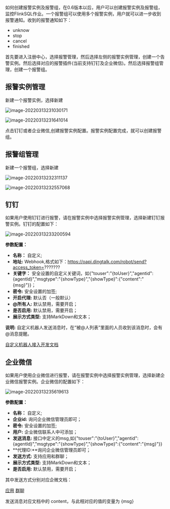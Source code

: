 如何创建报警实例及报警组，在0.6版本以后，用户可以创建报警实例及报警组，监控FlinkSQL作业。一个报警组可以使用多个报警实例，用户就可以进一步收到报警通知。收到的报警通知如下：

- unknow
- stop
- cancel
- finished

首先要进入<span style="">注册中心</span>，选择<span>报警管理</span>，然后选择左侧的报警实例管理，创建一个告警实例。然后选择对应的报警插件(当前支持钉钉及企业微信)。然后选择报警组管理，创建一个报警组。



## 报警实例管理

新建一个报警实例，选择新建

![image-20220313231030171](http://www.aiwenmo.com/dinky/dev/docs/image-20220313231030171.png)

![image-20220313231641014](http://www.aiwenmo.com/dinky/dev/docs/image-20220313231641014.png)



点击<span>钉钉或者企业微信</span>,创建报警实例配置。报警实例配置完成，就可以创建报警组。

## 报警组管理

新建一个报警组，选择新建

![image-20220313232311137](http://www.aiwenmo.com/dinky/dev/docs/image-20220313232311137.png)

![image-20220313232557068](http://www.aiwenmo.com/dinky/dev/docs/image-20220313232557068.png)

## 钉钉

如果用户使用钉钉进行报警，请在报警实例中选择报警实例管理，选择新建<span>钉钉</span>报警实例。钉钉的配置如下：

![image-20220313233200594](http://www.aiwenmo.com/dinky/dev/docs/image-20220313233200594.png)

**参数配置：**

- **名称：** 自定义;
- **地址:** Webhook,格式如下：https://oapi.dingtalk.com/robot/send?access_token=???????
- **关键字：** 安全设置的自定义关键词，如{"touser":"{toUser}","agentid":{agentId}","msgtype":"{showType}","{showType}":{"content":"{msg}"}}；
- **密令:** 安全设置的加签;
- **开启代理:** 默认否（一般默认）
- **@所有人:** 默认禁用，需要开启；
- **是否启用:** 默认禁用，需要开启；
- **展示方式类型:** 支持MarkDown和文本；

**说明:** 自定义机器人发送消息时，在“被@人列表”里面的人员收到该消息时，会有@消息提醒。

[自定义机器人接入开发文档](https://open.dingtalk.com/document/robots/custom-robot-access)   

## 企业微信

如果用户使用企业微信进行报警，请在报警实例中选择报警实例管理，选择新建<span>企业微信</span>报警实例。企业微信的配置如下：

![image-20220313235619613](http://www.aiwenmo.com/dinky/dev/docs/image-20220313235619613.png)

**参数配置：**

- **名称：** 自定义;
- **企业id:** 询问企业微信管理员即可；
- **密令:** 安全设置的加签;
- **用户:** 企业微信联系人中可添加；
- **发送消息:** 接口中定义的msg,如{"touser":"{toUser}","agentid":{agentId}","msgtype":"{showType}","{showType}":{"content":"{msg}"}}
- **代理ID:**询问企业微信管理员即可；
- **发送方式:** 支持应用和群聊；
- **展示方式类型:** 支持MarkDown和文本；
- **是否启用:** 默认禁用，需要开启；

其中发送方式分别对应企微文档：

   [应用](https://work.weixin.qq.com/api/doc/90000/90135/90236)  [群聊](https://work.weixin.qq.com/api/doc/90000/90135/90248)

   发送消息对应文档中的 content，与此相对应的值的变量为 {msg}

